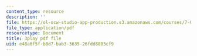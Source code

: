 ```yaml
---
content_type: resource
description: ''
file: https://ol-ocw-studio-app-production.s3.amazonaws.com/courses/7-01sc-fundamentals-of-biology-fall-2011/e48a6f5fb8d7bab3363526fdd8805cf9_dt4sSAb-7cE.pdf
file_type: application/pdf
resourcetype: Document
title: 3play pdf file
uid: e48a6f5f-b8d7-bab3-3635-26fdd8805cf9
---
```

